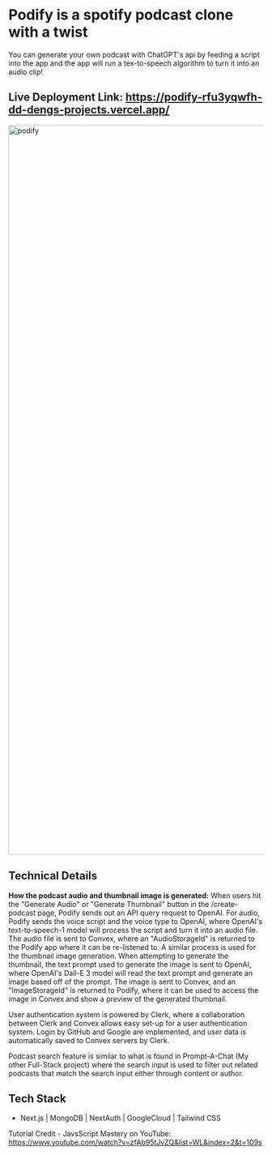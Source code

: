 # Podify is a spotify podcast clone with a twist
You can generate your own podcast with ChatGPT's api by feeding a script into the app and the app will run a tex-to-speech algorithm to turn it into an audio clip!

##  Live Deployment Link: https://podify-rfu3yqwfh-dd-dengs-projects.vercel.app/
<img width="1440" alt="podify" src="https://github.com/user-attachments/assets/a4d1a6a6-a471-4221-9953-8cbea84f27d4">

## Technical Details
**How the podcast audio and thumbnail image is generated:** When users hit the "Generate Audio" or "Generate Thumbnail" button in the /create-podcast page, Podify sends out an API query request to OpenAI. For audio, Podify sends the voice script and the voice type to OpenAI, where OpenAI's text-to-speech-1 model will process the script and turn it into an audio file. The audio file is sent to Convex, where an "AudioStorageId" is returned to the Podify app where it can be re-listened to. A similar process is used for the thumbnail image generation. When attempting to generate the thumbnail, the text prompt used to generate the image is sent to OpenAI, where OpenAI's Dall-E 3 model will read the text prompt and generate an image based off of the prompt. The image is sent to Convex, and an "ImageStorageId" is returned to Podify, where it can be used to access the image in Convex and show a preview of the generated thumbnail.

User authentication system is powered by Clerk, where a collaboration between Clerk and Convex allows easy set-up for a user authentication system. Login by GitHub and Google are implemented, and user data is automatically saved to Convex servers by Clerk.

Podcast search feature is similar to what is found in Prompt-A-Chat (My other Full-Stack project) where the search input is used to filter out related podcasts that match the search input either through content or author.

## Tech Stack
- Next.js | MongoDB | NextAuth | GoogleCloud | Tailwind CSS


Tutorial Credit - JavsScript Mastery on YouTube: https://www.youtube.com/watch?v=zfAb95tJvZQ&list=WL&index=2&t=109s
